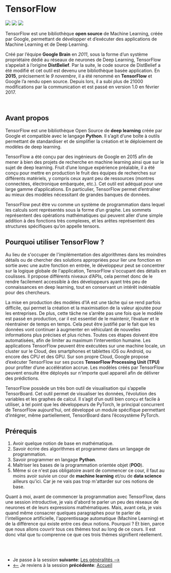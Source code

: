 # TensorFlow
![](https://img.shields.io/badge/version-2.9.1-orange)
![](https://img.shields.io/badge/lastest-2023--02--28-success)
![](https://img.shields.io/badge/contact-dr.mokira%40gmail.com-red)

TensorFlow est une bibliothèque **open source** de Machine Learning, créée par Google, permettant de développer et d’exécuter des applications de Machine Learning et de Deep Learning.<br/>

Créé par l’équipe **Google Brain** en *2011*, sous la forme d’un système propriétaire dédié au réseaux de neurones de Deep Learning, TensorFlow s’appelait à l’origine **DistBelief**. Par la suite, le code source de DistBelief a été modifié et cet outil est devenu une bibliothèque basée application. En **2015**, précisement le *9 novembre*, il a été renommé en **TensorFlow** et Google l’a rendu open source. Depuis lors, il a subi plus de 21000 modifications par la communication et est passé en version 1.0 en février 2017.

<br/>


## Avant propos
TensorFlow est une bibliothèque Open Source de **deep learning** créée par Google et compatible avec le langage **Python**. Il s’agit d’une boîte à outils permettant de standardiser et de simplifier la création et le déploiement de modèles de deep learning.<br/>

TensorFlow a été conçu par des ingénieurs de Google en 2015 afin de mener à bien des projets de recherche en machine learning ainsi que sur le sujet de deep learning. Fruit d’une longue expérience préalable, il a été conçu pour mettre en production le fruit des équipes de recherches sur différents matériels, y compris ceux ayant peu de ressources (montres connectées, électronique embarquée, etc.). Cet outil est adéquat pour une large gamme d’applications. En particulier, TensorFlow permet d’entraîner au mieux des modèles nécessitant de grandes banques de données. <br/>

TensorFlow peut être vu comme un système de programmation dans lequel les calculs sont représentés sous la forme d’un graphe. Les sommets représentent des opérations mathématiques qui peuvent aller d’une simple addition à des fonctions très complexes, et les arêtes représentent des structures spécifiques qu’on appelle tensors.

## Pourquoi utiliser TensorFlow ?
Au lieu de s'occuper de l'implémentation des algorithmes dans les moindres détails ou de chercher des solutions appropriées pour lier une fonction en sortie avec une autre fonction en entrée, le développeur peut se concentrer sur la logique globale de l'application, TensorFlow s'occupant des détails en coulisses. Il propose différents niveaux d’APIs, cela permet donc de le rendre facilement accessible à des développeurs ayant très peu de connaissances en deep learning, tout en conservant un intérêt indéniable pour des chercheurs.<br/>

La mise en production des modèles d’IA est une tâche qui se rend parfois difficile, qui permet la création et la maximisation de la valeur ajoutée pour les entreprises. De plus, cette tâche ne s’arrête pas une fois que le modèle est passé en production, car il est essentiel de le maintenir, l’évaluer et le réentrainer de temps en temps. Cela peut être justifié par le fait que les données vont continuer à augmenter en véhiculant de nouvelles informations plus précises et plus riches. Toutes ces étapes doivent être automatisées, afin de limiter au maximum l’intervention humaine. Les applications TensorFlow peuvent être exécutées sur une machine locale, un cluster sur le Cloud, des smartphones et tablettes iOS ou Android, ou encore des CPU et des GPU. Sur son propre Cloud, Google propose d’exécuter TensorFlow sur ses puces **TensorFlow Processing Unit (TPU)** pour profiter d’une accélération accrue. Les modèles créés par TensorFlow peuvent ensuite être déployés sur n’importe quel appareil afin de délivrer des prédictions.<br/>

TensorFlow possède un très bon outil de visualisation qui s’appelle TensorBoard. Cet outil permet de visualiser les données, l’évolution des variables et les graphes de calcul. Il s’agit d’un outil bien conçu et facile à utiliser, à tel point que les développeurs de PyTorch, le principal concurrent de TensorFlow aujourd’hui, ont développé un module spécifique permettant d’intégrer, même partiellement, TensorBoard dans l’écosystème PyTorch.

## Prérequis
1. Avoir quelque notion de base en mathématique.
2. Savoir écrire des algorithmes et programmer dans un langage de programmation.
3. Savoir programmer en langage **Python**.
4. Maîtriser les bases de la programmation orientée objet (**POO**).
5. Même si ce n'est pas obligatoire avant de commencer ce cour, il faut au moins avoir suivie un cour de **machine learning** et/ou de **data science** ailleurs qu'ici. Car je ne vais pas trop m'attarder sur ces notions de base.<br/>

Quant à moi, avant de commencer la programmation avec TensorFlow, dans une session introductive, je vais d'abord te parler un peu des réseaux de neurones et de leurs expressions mathématiques. Mais, avant cela, je vais quand même consacrer quelques paragraphes pour te parler de l'intelligence artificielle, l'apprentissage automatique (Machine Learning) et de la différence qui existe entre ces deux notions. Pourquoi ? Et bien, parce que nous allons couvrir tous ces thèmes tout au long de ce cours. Il est donc vital que tu comprenne ce que ces trois thèmes signifient réellement.



<br/>
<br/>

- Je passe à la session **suivante**: [Les généralités -->](./generalities/README.md)
- [<--](../README.md) Je reviens à la session **précédente**: [Accueil](../README.md)
